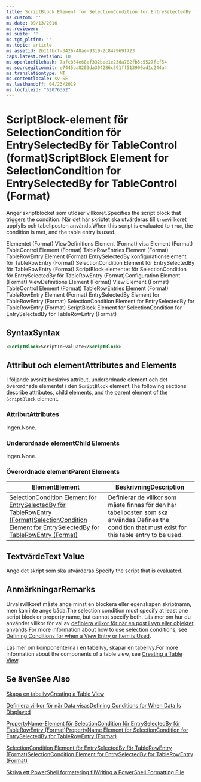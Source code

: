 ```yaml
---
title: ScriptBlock Element för SelectionCondition för EntrySelectedBy för TableControl (Format) | Microsoft Docs
ms.custom: ''
ms.date: 09/13/2016
ms.reviewer: ''
ms.suite: ''
ms.tgt_pltfrm: ''
ms.topic: article
ms.assetid: 2b11fbcf-3426-48ae-9319-2c847969f723
caps.latest.revision: 10
ms.openlocfilehash: 7afc834e68ef332bee1e23da782fb5c5527fcf54
ms.sourcegitcommit: e7445ba8203da304286c591ff513900ad1c244a4
ms.translationtype: MT
ms.contentlocale: sv-SE
ms.lasthandoff: 04/23/2019
ms.locfileid: "62076352"
---
```

# <a name="scriptblock-element-for-selectioncondition-for-entryselectedby-for-tablecontrol-format"></a><span data-ttu-id="35d2e-102">ScriptBlock-element för SelectionCondition för EntrySelectedBy för TableControl (format)</span><span class="sxs-lookup"><span data-stu-id="35d2e-102">ScriptBlock Element for SelectionCondition for EntrySelectedBy for TableControl (Format)</span></span>

<span data-ttu-id="35d2e-103">Anger skriptblocket som utlöser villkoret.</span><span class="sxs-lookup"><span data-stu-id="35d2e-103">Specifies the script block that triggers the condition.</span></span> <span data-ttu-id="35d2e-104">När det här skriptet ska utvärderas till `true`villkoret uppfylls och tabellposten används.</span><span class="sxs-lookup"><span data-stu-id="35d2e-104">When this script is evaluated to `true`, the condition is met, and the table entry is used.</span></span>

<span data-ttu-id="35d2e-105">Elementet (Format) ViewDefinitions Element (Format) visa Element (Format) TableControl Element (Format) TableRowEntries Element (Format) TableRowEntry Element (Format) EntrySelectedBy konfigurationselement för TableRowEntry (Format) SelectionCondition Element för EntrySelectedBy för TableRowEntry (Format) ScriptBlock elementet för SelectionCondition för EntrySelectedBy för TableRowEntry (Format)</span><span class="sxs-lookup"><span data-stu-id="35d2e-105">Configuration Element (Format) ViewDefinitions Element (Format) View Element (Format) TableControl Element (Format) TableRowEntries Element (Format) TableRowEntry Element (Format) EntrySelectedBy Element for TableRowEntry (Format) SelectionCondition Element for EntrySelectedBy for TableRowEntry (Format) ScriptBlock Element for SelectionCondition for EntrySelectedBy for TableRowEntry (Format)</span></span>

## <a name="syntax"></a><span data-ttu-id="35d2e-106">Syntax</span><span class="sxs-lookup"><span data-stu-id="35d2e-106">Syntax</span></span>

```xml
<ScriptBlock>ScriptToEvaluate</ScriptBlock>
```

## <a name="attributes-and-elements"></a><span data-ttu-id="35d2e-107">Attribut och element</span><span class="sxs-lookup"><span data-stu-id="35d2e-107">Attributes and Elements</span></span>

<span data-ttu-id="35d2e-108">I följande avsnitt beskrivs attribut, underordnade element och det överordnade elementet i den `ScriptBlock` element.</span><span class="sxs-lookup"><span data-stu-id="35d2e-108">The following sections describe attributes, child elements, and the parent element of the `ScriptBlock` element.</span></span>

### <a name="attributes"></a><span data-ttu-id="35d2e-109">Attribut</span><span class="sxs-lookup"><span data-stu-id="35d2e-109">Attributes</span></span>

<span data-ttu-id="35d2e-110">Ingen.</span><span class="sxs-lookup"><span data-stu-id="35d2e-110">None.</span></span>

### <a name="child-elements"></a><span data-ttu-id="35d2e-111">Underordnade element</span><span class="sxs-lookup"><span data-stu-id="35d2e-111">Child Elements</span></span>

<span data-ttu-id="35d2e-112">Ingen.</span><span class="sxs-lookup"><span data-stu-id="35d2e-112">None.</span></span>

### <a name="parent-elements"></a><span data-ttu-id="35d2e-113">Överordnade element</span><span class="sxs-lookup"><span data-stu-id="35d2e-113">Parent Elements</span></span>

|<span data-ttu-id="35d2e-114">Element</span><span class="sxs-lookup"><span data-stu-id="35d2e-114">Element</span></span>|<span data-ttu-id="35d2e-115">Beskrivning</span><span class="sxs-lookup"><span data-stu-id="35d2e-115">Description</span></span>|
|-------------|-----------------|
|[<span data-ttu-id="35d2e-116">SelectionCondition Element för EntrySelectedBy för TableRowEntry (Format)</span><span class="sxs-lookup"><span data-stu-id="35d2e-116">SelectionCondition Element for EntrySelectedBy for TableRowEntry (Format)</span></span>](./selectioncondition-element-for-entryselectedby-for-tablecontrol-format.md)|<span data-ttu-id="35d2e-117">Definierar de villkor som måste finnas för den här tabellposten som ska användas.</span><span class="sxs-lookup"><span data-stu-id="35d2e-117">Defines the condition that must exist for this table entry to be used.</span></span>|

## <a name="text-value"></a><span data-ttu-id="35d2e-118">Textvärde</span><span class="sxs-lookup"><span data-stu-id="35d2e-118">Text Value</span></span>

<span data-ttu-id="35d2e-119">Ange det skript som ska utvärderas.</span><span class="sxs-lookup"><span data-stu-id="35d2e-119">Specify the script that is evaluated.</span></span>

## <a name="remarks"></a><span data-ttu-id="35d2e-120">Anmärkningar</span><span class="sxs-lookup"><span data-stu-id="35d2e-120">Remarks</span></span>

<span data-ttu-id="35d2e-121">Urvalsvillkoret måste ange minst en blockera eller egenskapen skriptnamn, men kan inte ange båda.</span><span class="sxs-lookup"><span data-stu-id="35d2e-121">The selection condition must specify at least one script block or property name, but cannot specify both.</span></span> <span data-ttu-id="35d2e-122">Läs mer om hur du använder villkor för val av [definiera villkor för när en post i vyn eller objektet används](./defining-conditions-for-displaying-data.md).</span><span class="sxs-lookup"><span data-stu-id="35d2e-122">For more information about how to use selection conditions, see [Defining Conditions for when a View Entry or Item is Used](./defining-conditions-for-displaying-data.md).</span></span>

<span data-ttu-id="35d2e-123">Läs mer om komponenterna i en tabellvy, [skapar en tabellvy](./creating-a-table-view.md).</span><span class="sxs-lookup"><span data-stu-id="35d2e-123">For more information about the components of a table view, see [Creating a Table View](./creating-a-table-view.md).</span></span>

## <a name="see-also"></a><span data-ttu-id="35d2e-124">Se även</span><span class="sxs-lookup"><span data-stu-id="35d2e-124">See Also</span></span>

[<span data-ttu-id="35d2e-125">Skapa en tabellvy</span><span class="sxs-lookup"><span data-stu-id="35d2e-125">Creating a Table View</span></span>](./creating-a-table-view.md)

[<span data-ttu-id="35d2e-126">Definiera villkor för när Data visas</span><span class="sxs-lookup"><span data-stu-id="35d2e-126">Defining Conditions for When Data Is Displayed</span></span>](./defining-conditions-for-displaying-data.md)

[<span data-ttu-id="35d2e-127">PropertyName-Element för SelectionCondition för EntrySelectedBy för TableRowEntry (Format)</span><span class="sxs-lookup"><span data-stu-id="35d2e-127">PropertyName Element for SelectionCondition for EntrySelectedBy for TableRowEntry (Format)</span></span>](./propertyname-element-for-selectioncondition-for-entryselectedby-for-tablerowentry-format.md)

[<span data-ttu-id="35d2e-128">SelectionCondition Element för EntrySelectedBy för TableRowEntry (Format)</span><span class="sxs-lookup"><span data-stu-id="35d2e-128">SelectionCondition Element for EntrySelectedBy for TableRowEntry (Format)</span></span>](./selectioncondition-element-for-entryselectedby-for-tablecontrol-format.md)

[<span data-ttu-id="35d2e-129">Skriva ett PowerShell formatering fil</span><span class="sxs-lookup"><span data-stu-id="35d2e-129">Writing a PowerShell Formatting File</span></span>](./writing-a-powershell-formatting-file.md)
